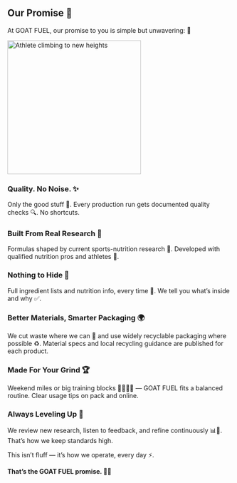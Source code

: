 <div class="section-header">
  <h2 class="bold-text">Our Promise 🤝</h2>
</div>
<div class="content-panel">

  <p>At GOAT FUEL, our promise to you is simple but unwavering: 💪</p>

  <div class="promise-image">
    <img src="{{ '/assets/images/climbing-lady.png' | relative_url }}" alt="Athlete climbing to new heights" class="climbing-image" width="300">
  </div>

  <h3>Quality. No Noise. ✨</h3>
  <p>Only the good stuff 🌱. Every production run gets documented quality checks 🔍. No shortcuts.</p>

  <h3>Built From Real Research 🧪</h3>
  <p>Formulas shaped by current sports-nutrition research 🔬. Developed with qualified nutrition pros and athletes 🤝.</p>

  <h3>Nothing to Hide 🔎</h3>
  <p>Full ingredient lists and nutrition info, every time 🧠. We tell you what’s inside and why ✅.</p>

  <h3>Better Materials, Smarter Packaging 🌍</h3>
  <p>We cut waste where we can 👣 and use widely recyclable packaging where possible ♻️. Material specs and local recycling guidance are published for each product.</p>

  <h3>Made For Your Grind 🏆</h3>
  <p>Weekend miles or big training blocks 🏃‍♀️🚴‍♂️ — GOAT FUEL fits a balanced routine. Clear usage tips on pack and online.</p>

  <h3>Always Leveling Up 🚀</h3>
  <p>We review new research, listen to feedback, and refine continuously 📊🔄. That’s how we keep standards high.</p>

  <p>This isn’t fluff — it’s how we operate, every day ⚡.</p>

  <p><strong>That’s the GOAT FUEL promise. 🐐✨</strong></p>
</div>
